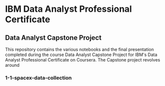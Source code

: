 # IBM Data Analyst Professional Certificate
## Data Analyst Capstone Project

This repository contains the various notebooks and the final presentation completed during the course Data Analyst Capstone Project for IBM's Data Analyst Professional Certificate on Coursera. The Capstone project revolves around 


### 1-1-spacex-data-collection
